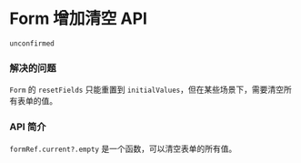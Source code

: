 # Form 增加清空 API

`unconfirmed`

### 解决的问题

`Form` 的 `resetFields` 只能重置到 `initialValues`，但在某些场景下，需要清空所有表单的值。

### API 简介

`formRef.current?.empty` 是一个函数，可以清空表单的所有值。
